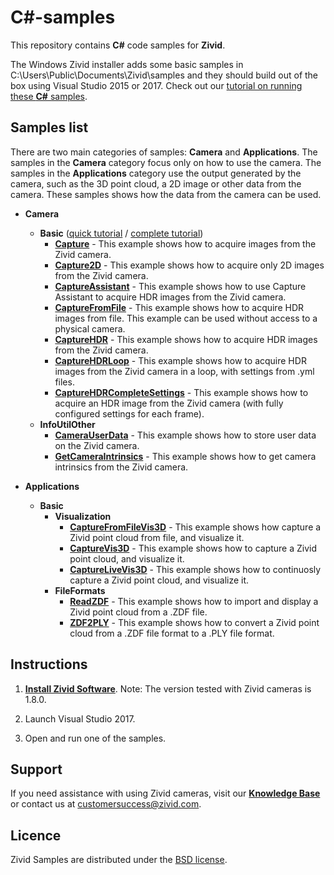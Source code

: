 # C#-samples

This repository contains **C#** code samples for **Zivid**.

The Windows Zivid installer adds some basic samples in C:\Users\Public\Documents\Zivid\samples and they should build out of the box using Visual Studio 2015 or 2017. Check out our [tutorial on running these **C#** samples](https://zivid.atlassian.net/wiki/spaces/ZividKB/pages/427340/C+Samples+with+Visual+Studio).

## Samples list

There are two main categories of samples: **Camera** and **Applications**. The samples in the **Camera** category focus only on how to use the camera. The samples in the **Applications** category use the output generated by the camera, such as the 3D point cloud, a 2D image or other data from the camera. These samples shows how the data from the camera can be used.

- **Camera**
  - **Basic** ([quick tutorial][QuickCaptureTutorial-url] / [complete tutorial][CompleteCaptureTutorial-url])
    - [**Capture**][Capture-url] - This example shows how to acquire images from the Zivid camera.
    - [**Capture2D**][Capture2D-url] - This example shows how to acquire only 2D images from the Zivid camera.
    - [**CaptureAssistant**][CaptureAssistant-url] - This example shows how to use Capture Assistant to acquire HDR images from the Zivid camera.
    - [**CaptureFromFile**][CaptureFromFile-url] - This example shows how to acquire HDR images from file. This example can be used without access to a physical camera.
    - [**CaptureHDR**][CaptureHDR-url] - This example shows how to acquire HDR images from the Zivid camera.
    - [**CaptureHDRLoop**][CaptureHDRLoop-url] - This example shows how to acquire HDR images from the Zivid camera in a loop, with settings from .yml files.
    - [**CaptureHDRCompleteSettings**][CaptureHDRCompleteSettings-url] - This example shows how to acquire an HDR image from the Zivid camera (with fully configured settings for each frame).
  - **InfoUtilOther**
    - [**CameraUserData**][CameraUserData-url] - This example shows how to store user data on the Zivid camera.
    - [**GetCameraIntrinsics**][GetCameraIntrinsics-url] - This example shows how to get camera intrinsics from the Zivid camera.

- **Applications**
  - **Basic**
    - **Visualization**
      - [**CaptureFromFileVis3D**][CaptureFromFileVis3D-url] - This example shows how capture a Zivid point cloud from file, and visualize it.
      - [**CaptureVis3D**][CaptureVis3D-url] - This example shows how to capture a Zivid point cloud, and visualize it.
      - [**CaptureLiveVis3D**][CaptureLiveVis3D-url] - This example shows how to continuosly capture a Zivid point cloud, and visualize it.
    - **FileFormats**
      - [**ReadZDF**][ReadZDF-url] - This example shows how to import and display a Zivid point cloud from a .ZDF file.
      - [**ZDF2PLY**][ZDF2PLY-url] - This example shows how to convert a Zivid point cloud from a .ZDF file format to a .PLY file format.

## Instructions

1. [**Install Zivid Software**](https://zivid.atlassian.net/wiki/spaces/ZividKB/pages/59080712/Zivid+Software+Installation).
Note: The version tested with Zivid cameras is 1.8.0.

2. Launch Visual Studio 2017.

3. Open and run one of the samples.

## Support
If you need assistance with using Zivid cameras, visit our [**Knowledge Base**](https://help.zivid.com/) or contact us at [customersuccess@zivid.com](mailto:customersuccess@zivid.com).

## Licence
Zivid Samples are distributed under the [BSD license](LICENSE).

[QuickCaptureTutorial-url]: source/Camera/Basic/QuickCaptureTutorial.md
[CompleteCaptureTutorial-url]: source/Camera/Basic/CaptureTutorial.md
[Capture-url]: source/Camera/Basic/Capture/Capture.cs
[Capture2D-url]: source/Camera/Basic/Capture2D/Capture2D.cs
[CaptureAssistant-url]: source/Camera/Basic/CaptureAssistant/CaptureAssistant.cs
[CaptureFromFile-url]: source/Camera/Basic/CaptureFromFile/CaptureFromFile.cs
[CaptureHDR-url]: source/Camera/Basic/CaptureHDR/CaptureHDR.cs
[CaptureHDRCompleteSettings-url]: source/Camera/Basic/CaptureHDRCompleteSettings/CaptureHDRCompleteSettings.cs
[CaptureHDRLoop-url]: source/Camera/Basic/CaptureHDRLoop/CaptureHDRLoop.cs
[CameraUserData-url]: source/Camera/InfoUtilOther/CameraUserData/CameraUserData.cs
[GetCameraIntrinsics-url]: source/Camera/InfoUtilOther/GetCameraIntrinsics/GetCameraIntrinsics.cs
[CaptureFromFileVis3D-url]: https://github.com/zivid/csharp-extra-samples/blob/master/source/Applications/Basic/Visualization/CaptureFromFileVis3D/CaptureFromFileVis3D.cs
[CaptureVis3D-url]: https://github.com/zivid/csharp-extra-samples/blob/master/source/Applications/Basic/Visualization/CaptureVis3D/CaptureVis3D.cs
[CaptureLiveVis3D-url]: https://github.com/zivid/csharp-extra-samples/blob/master/source/Applications/Basic/Visualization/CaptureLiveVis3D/CaptureLiveVis3D.cs
[ReadZDF-url]: source/Applications/Basic/FileFormats/ReadZDF/ReadZDF.cs
[ZDF2PLY-url]: source/Applications/Basic/FileFormats/ZDF2PLY/ZDF2PLY.cs
